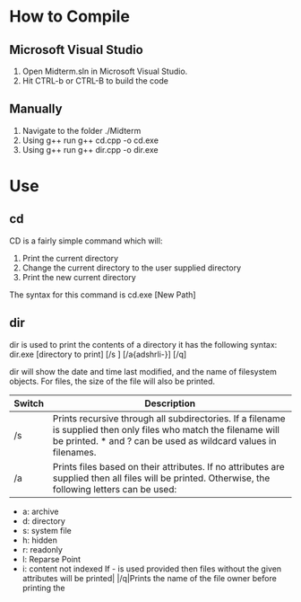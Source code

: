 # How to Compile
## Microsoft Visual Studio
1. Open Midterm.sln in Microsoft Visual Studio.
2. Hit CTRL-b or CTRL-B to build the code

## Manually 
1. Navigate to the folder ./Midterm
2. Using g++ run g++ cd.cpp -o cd.exe 
3. Using g++ run g++ dir.cpp -o dir.exe

# Use
## cd
CD is a fairly simple command which will:
1. Print the current directory
2. Change the current directory to the user supplied directory
3. Print the new current directory

The syntax for this command is cd.exe [New Path]

## dir
dir is used to print the contents of a directory it has the following syntax:
dir.exe [directory to print] [/s <filename>] [/a{adshrli-}] [/q]

dir will show the date and time last modified, and the name of filesystem objects. For files, the size of the file will also be printed.

|Switch|Description|
|---|---|
|/s|Prints recursive through all subdirectories. If a filename is supplied then only files who match the filename will be printed. \* and ? can be used as wildcard values in filenames.|
|/a|Prints files based on their attributes. If no attributes are supplied then all files will be printed. Otherwise, the following letters can be used:
- a: archive
- d: directory
- s: system file
- h: hidden
- r: readonly
- l: Reparse Point
- i: content not indexed
If \- is used provided then files without the given attributes will be printed|
|/q|Prints the name of the file owner before printing the 